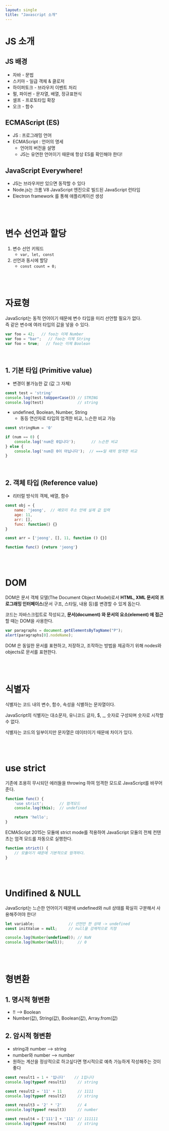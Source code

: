 ```yaml
---
layout: single
title: "Javascript 소개"
---
```


# JS 소개

## JS 배경

- 자바 - 문법
- 스키마 - 일급 객체 & 클로저
- 하이퍼토크 - 브라우저 이벤트 처리
- 펄, 파이썬 - 문자열, 배열, 정규표현식
- 셀프 - 프로토타입 확장
- 오크 - 함수

## ECMAScript (ES)

- JS : 프로그래밍 언어
- ECMAScript : 언어의 명세
    - 언어의 버전을 설명
    - JS는 유연한 언어이기 때문에 항상 ES를 확인해야 한다!
    

## JavaScript Everywhere!

- JS는 브라우저만 있으면 동작할 수 있다
- Node.js는 크롬 V8 JavaScript 엔진으로 빌드된 JavaScript 런타임
- Electron framework 를 통해 애플리케이션 생성

<br><br>

# 변수 선언과 할당

1. 변수 선언 키워드
    - `var, let, const`
2. 선언과 동시에 할당
    - `const count = 0;`

<br><br>

# 자료형
JavaScript는 동적 언어이기 때문에 변수 타입을 미리 선언할 필요가 없다.  
즉 같은 변수에 여러 타입의 값을 넣을 수 있다.
```javascript
var foo = 42;   // foo는 이제 Number
var foo = "bar";   // foo는 이제 String
var foo = true;   // foo는 이제 Boolean
```

<br>

## 1. 기본 타입 (Primitive value)

- 변경이 불가능한 값 (값 그 자체)
```js
const test = 'string'
console.log(test.toUpperCase()) // STRING
console.log(test)               // string
```
- undefined, Boolean, Number, String
    - 동등 연산자로 타입의 엄격한 비교, 느슨한 비교 가능
        
```javascript
const stringNum = '0'

if (num == 0) {
    console.log('num은 0입니다');       // 느슨한 비교
} else {
    console.log('num은 0이 아닙니다');  // ===일 때의 엄격한 비교
}
```
<br>

## 2. 객체 타입 (Reference value)
- 리터럴 방식의 객체, 배열, 함수
```javascript
const obj = {
    name: 'jeong',  // 메모리 주소 안에 실제 값 입력
    age: 11,
    arr: [],
    func: function() {}
}

const arr = ['jeong', [], 11, function () {}]

function func() {return 'jeong'}
```

<br><br>

# DOM
DOM은 문서 객체 모델(The Document Object Model)로서 <b>HTML, XML 문서의 프로그래밍 인터페이스</b>(문서 구조, 스타일, 내용 등)를 변경할 수 있게 돕는다.  

코드는 자바스크립트로 작성되고, <b>문서(document) 와 문서의 요소(element) 에 접근</b>할 때는 DOM을 사용한다.

```javascript
var paragraphs = document.getElementsByTagName("P");
alert(paragraphs[0].nodeName);
```

DOM 은 동일한 문서를 표현하고, 저장하고, 조작하는 방법을 제공하기 위해 nodes와 objects로 문서를 표현한다.

<br><br>

# 식별자
식별자는 코드 내의 변수, 함수, 속성을 식별하는 문자열이다.

JavaScript의 식별자는 대소문자, 유니코드 글자, $, _, 숫자로 구성되며 숫자로 시작할 수 없다.

식별자는 코드의 일부이지만 문자열은 데이터이기 때문에 차이가 있다.

<br><br>

# use strict
기존에 조용히 무시되던 에러들을 throwing 하여 엄격한 모드로 JavaScript를 바꾸어준다.
```javascript
function func() {
    'use strict';       // 엄격모드
    console.log(this);  // undefined

    return 'hello';
}
```
ECMAScript 2015는 모듈에 strict mode를 적용하여 JavaScript 모듈의 전체 컨텐츠는 엄격 모드를 자동으로 실행한다.
```javascript
function strict() {
    // 모듈이기 때문에 기본적으로 엄격하다.
}
```

<br><br>

# Undifined & NULL
JavaScript는 느슨한 언어이기 때문에 undefined와 null 상태를 확실히 구분해서 사용해주어야 한다!
```js
let variable;               // 선언만 한 상태 -> undefined
const initValue = null;     // null을 강제적으로 지정

console.log(Number(undefined)); // NaN
console.log(Number(null));      // 0
```

<br><br>

# 형변환

## 1. 명시적 형변환
- !! --> Boolean
- Number(값), String(값), Boolean(값), Array.from(값)

## 2. 암시적 형변환
- string과 number --> string
- number와 number --> number
- 원하는 계산을 정상적으로 하고싶다면 명시적으로 예측 가능하게 작성해주는 것이 좋다
```js
const result1 = 1 + '입니다'    // 1입니다
console.log(typeof result1)     // string

const result2 = '11' + 11       // 1111
console.log(typeof result2)     // string

const result3 = '2' * '2'       // 4
console.log(typeof result3)     // number

const result4 = ['111'] + '111' // 111111
console.log(typeof result4)     // string
```